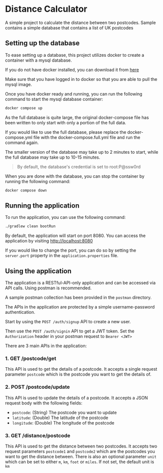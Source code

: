 # Distance Calculator

A simple project to calculate the distance between two postcodes.
Sample contains a simple database that contains a list of UK postcodes

## Setting up the database

To ease setting up a database, this project utilizes docker to create a container with a mysql database.

If you do not have docker installed, you can download it from [here](https://www.docker.com/products/docker-desktop)

Make sure that you have logged in to docker so that you are able to pull the mysql image.

Once you have docker ready and running, you can run the following command to start the mysql database container:

```bash
docker compose up
```
As the full database is quite large, the original docker-compose file has been written to only start with only a portion of the full data.

If you would like to use the full database, please replace the docker-compose.yml file with the docker-compose.full.yml file and run the command again.

The smaller version of the database may take up to 2 minutes to start, while the full database may take up to 10-15 minutes.

>By default, the database's credential is set to root:P@ssw0rd

When you are done with the database, you can stop the container by running the following command:
```bash
docker compose down
```

## Running the application

To run the application, you can use the following command:
```bash
./gradlew clean bootRun
```

By default, the application will start on port 8080. You can access the application by visiting [http://localhost:8080](http://localhost:8080)

If you would like to change the port, you can do so by setting the `server.port` property in the `application.properties` file.

## Using the application
The application is a RESTful-API-only application and can be accessed via API calls. Using postman is recommended.

A sample postman collection has been provided in the `postman` directory.

The APIs in the application are protected by a simple username-password authentication. 

Start by using the `POST /auth/signup` API to create a new user. 

Then use the `POST /auth/signin` API to get a JWT token. Set the `Authorization` header in your postman request to `Bearer <JWT>`

There are 3 main APIs in the application:

### 1. GET /postcode/get

This API is used to get the details of a postcode. It accepts a single request parameter `postcode` which is the postcode you want to get the details of.

### 2. POST /postcode/update

This API is used to update the details of a postcode. It accepts a JSON request body with the following fields:
- `postcode`: (String) The postcode you want to update
- `latitude`: (Double) The latitude of the postcode
- `longitude`: (Double) The longitude of the postcode

### 3. GET /distance/postcode

This API is used to get the distance between two postcodes. It accepts two request parameters `postcode1` and `postcode2` which are the postcodes you want to get the distance between.
There is also an optional parameter `unit` which can be set to either `m`, `km`, `foot` or `miles`. If not set, the default unit is `km`

